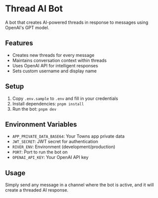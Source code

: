# Thread AI Bot

A bot that creates AI-powered threads in response to messages using OpenAI's GPT model.

## Features

- Creates new threads for every message
- Maintains conversation context within threads
- Uses OpenAI API for intelligent responses
- Sets custom username and display name

## Setup

1. Copy `.env.sample` to `.env` and fill in your credentials
2. Install dependencies: `pnpm install`
3. Run the bot: `pnpm dev`

## Environment Variables

- `APP_PRIVATE_DATA_BASE64`: Your Towns app private data
- `JWT_SECRET`: JWT secret for authentication
- `RIVER_ENV`: Environment (development/production)
- `PORT`: Port to run the bot on
- `OPENAI_API_KEY`: Your OpenAI API key

## Usage

Simply send any message in a channel where the bot is active, and it will create a threaded AI response.
